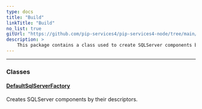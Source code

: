 ```yaml
---
type: docs
title: "Build"
linkTitle: "Build"
no_list: true
gitUrl: "https://github.com/pip-services4/pip-services4-node/tree/main/pip-services4-sqlserver-node"
description: >
    This package contains a class used to create SQLServer components based on their descriptors.
---
```

---
<div class="module-body"> 

### Classes

#### [DefaultSqlServerFactory](default_sqlserver_factory)
Creates SQLServer components by their descriptors.


</div>

